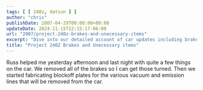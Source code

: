 ```yaml
---
tags: [ [ 240z, datsun ] ]
author: "chris"
publishDate: 2007-04-29T00:00:00+00:00
updateDate: 2024-11-15T12:15:17-06:00
url: "2007/project-240z-brakes-and-unecessary-items"
excerpt: "Dive into our detailed account of car updates including brake removal, and the creation of blockoff plates for emission lines."
title: "Project 240Z Brakes and Unecessary items"
---
```


Russ helped me yesterday afternoon and last night with quite a few things on the car. We removed all of the brakes so I can get those turned. Then we started fabricating blockoff plates for the various vacuum and emission lines that will be removed from the car.
